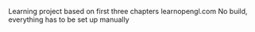 Learning project based on first three chapters learnopengl.com 
No build, everything has to be set up manually
